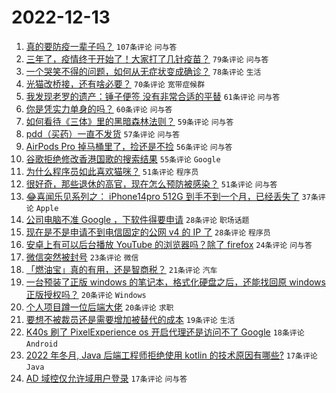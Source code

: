 # 2022-12-13

1. [真的要防疫一辈子吗？](https://www.v2ex.com/t/902105) `107条评论` `问与答`
1. [三年了，疫情终于开始了！大家打了几针疫苗？](https://www.v2ex.com/t/902125) `79条评论` `问与答`
1. [一个哭笑不得的问题，如何从无症状变成确诊？](https://www.v2ex.com/t/902098) `78条评论` `生活`
1. [光猫改桥接，还有啥必要？](https://www.v2ex.com/t/902139) `70条评论` `宽带症候群`
1. [我发现老罗的遗产：锤子便签 没有非常合适的平替](https://www.v2ex.com/t/902111) `61条评论` `问与答`
1. [你是凭实力单身的吗？](https://www.v2ex.com/t/902205) `60条评论` `问与答`
1. [如何看待《三体》里的黑暗森林法则？](https://www.v2ex.com/t/902223) `59条评论` `问与答`
1. [pdd（买药）一直不发货](https://www.v2ex.com/t/902138) `57条评论` `问与答`
1. [AirPods Pro 掉马桶里了，捡还是不捡](https://www.v2ex.com/t/902127) `56条评论` `问与答`
1. [谷歌拒绝修改香港国歌的搜索结果](https://www.v2ex.com/t/902166) `55条评论` `Google`
1. [为什么程序员如此喜欢猫咪？](https://www.v2ex.com/t/902270) `51条评论` `程序员`
1. [很好奇，那些退休的高官，现在怎么预防被感染？](https://www.v2ex.com/t/902109) `51条评论` `问与答`
1. [😂喜闻乐见系列之： iPhone14pro 512G 到手不到一个月，已经丢失了](https://www.v2ex.com/t/902226) `37条评论` `Apple`
1. [公司电脑不准 Google ，下软件得要申请](https://www.v2ex.com/t/902273) `28条评论` `职场话题`
1. [现在是不是申请不到电信固定的公网 v4 的 IP 了](https://www.v2ex.com/t/902133) `28条评论` `程序员`
1. [安卓上有可以后台播放 YouTube 的浏览器吗？除了 firefox](https://www.v2ex.com/t/902103) `24条评论` `问与答`
1. [微信突然被封号](https://www.v2ex.com/t/902266) `23条评论` `微信`
1. [「燃油宝」真的有用，还是智商税？](https://www.v2ex.com/t/902251) `21条评论` `汽车`
1. [一台预装了正版 windows 的笔记本，格式化硬盘之后，还能找回原 windows 正版授权吗？](https://www.v2ex.com/t/902272) `20条评论` `Windows`
1. [个人项目蹲一位后端大佬](https://www.v2ex.com/t/902221) `20条评论` `求职`
1. [要想不被裁员还是需要增加被替代的成本](https://www.v2ex.com/t/902253) `19条评论` `生活`
1. [K40s 刷了 PixelExperience os 开启代理还是访问不了 Google](https://www.v2ex.com/t/902259) `18条评论` `Android`
1. [2022 年冬月, Java 后端工程师拒绝使用 kotlin 的技术原因有哪些?](https://www.v2ex.com/t/902298) `17条评论` `Java`
1. [AD 域控仅允许域用户登录](https://www.v2ex.com/t/902208) `17条评论` `问与答`
